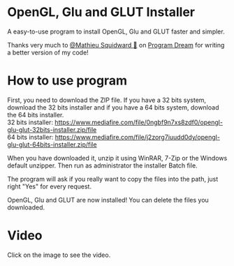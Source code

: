 # OpenGL, Glu and GLUT Installer
A easy-to-use program to install OpenGL, Glu and GLUT faster and simpler.

Thanks very much to [@Mathieu Squidward 🤗](https://discord.com/users/696692880772956180) on [Program Dream](https://discord.gg/gfmaxgE) for writing a better version of my code!

# How to use program
First, you need to download the ZIP file. If you have a 32 bits system, download the 32 bits installer and if you have a 64 bits system, download the 64 bits installer.  
32 bits installer: https://www.mediafire.com/file/0ngbf9n7xs8zdf0/opengl-glu-glut-32bits-installer.zip/file  
64 bits installer: https://www.mediafire.com/file/j2zorg7iuudd0dy/opengl-glu-glut-64bits-installer.zip/file  

When you have downloaded it, unzip it using WinRAR, 7-Zip or the Windows default unzipper. Then run as administrator the installer Batch file.

The program will ask if you really want to copy the files into the path, just right "Yes" for every request.

OpenGL, Glu and GLUT are now installed! You can delete the files you downloaded.

# Video
Click on the image to see the video.
